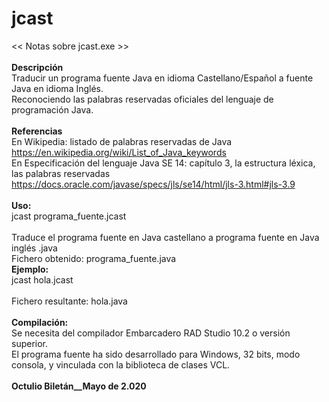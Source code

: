 # jcast
<< Notas sobre jcast.exe >><br>
<br>
<b>Descripción</b><br>
Traducir un programa fuente Java en idioma Castellano/Español a fuente Java en idioma Inglés.<br>
Reconociendo las palabras reservadas oficiales del lenguaje de programación Java.<br>
<br>
<b>Referencias</b><br>
En Wikipedia: listado de palabras reservadas de Java<br>
              https://en.wikipedia.org/wiki/List_of_Java_keywords<br>
En Especificación del lenguaje Java SE 14: capítulo 3, la estructura léxica, las palabras reservadas<br>
              https://docs.oracle.com/javase/specs/jls/se14/html/jls-3.html#jls-3.9<br>
<br>
<b>Uso:</b><br>
        jcast programa_fuente.jcast<br>
<br>
Traduce el programa fuente en Java castellano a programa fuente en Java inglés .java<br>
Fichero obtenido: programa_fuente.java<br>
<b>Ejemplo:</b><br>
        jcast hola.jcast<br>
<br>
Fichero resultante: hola.java<br>
<br>
<b>Compilación:</b><br>
Se necesita del compilador Embarcadero RAD Studio 10.2 o versión superior.<br>
El programa fuente ha sido desarrollado para Windows, 32 bits, modo consola, y vinculada con la biblioteca de clases VCL.<br>
<br>
__Octulio Biletán__Mayo de 2.020__<br>

